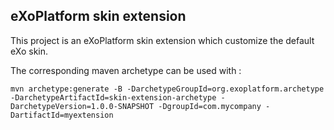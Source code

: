 ## eXoPlatform skin extension

This project is an eXoPlatform skin extension which customize the default eXo skin.

The corresponding maven archetype can be used with :

    mvn archetype:generate -B -DarchetypeGroupId=org.exoplatform.archetype -DarchetypeArtifactId=skin-extension-archetype -DarchetypeVersion=1.0.0-SNAPSHOT -DgroupId=com.mycompany -DartifactId=myextension
